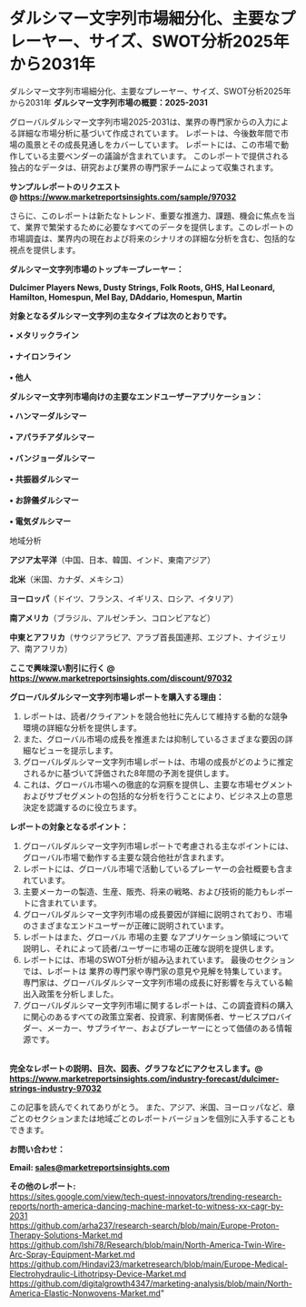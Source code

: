 # ダルシマー文字列市場細分化、主要なプレーヤー、サイズ、SWOT分析2025年から2031年
 ダルシマー文字列市場細分化、主要なプレーヤー、サイズ、SWOT分析2025年から2031年
<strong><b>ダルシマー文字列市場の概要：2025-2031</b></strong>

グローバルダルシマー文字列市場2025-2031は、業界の専門家からの入力による詳細な市場分析に基づいて作成されています。 レポートは、今後数年間で市場の風景とその成長見通しをカバーしています。 レポートには、この市場で動作している主要ベンダーの議論が含まれています。 このレポートで提供される独占的なデータは、研究および業界の専門家チームによって収集されます。

<strong>サンプルレポートのリクエスト @ <a href=https://www.marketreportsinsights.com/sample/97032>https://www.marketreportsinsights.com/sample/97032</a></strong>

さらに、このレポートは新たなトレンド、重要な推進力、課題、機会に焦点を当て、業界で繁栄するために必要なすべてのデータを提供します。このレポートの市場調査は、業界内の現在および将来のシナリオの詳細な分析を含む、包括的な視点を提供します。

<strong>ダルシマー文字列市場のトップキープレーヤー：</strong>

<strong>Dulcimer Players News, Dusty Strings, Folk Roots, GHS, Hal Leonard, Hamilton, Homespun, Mel Bay, DAddario, Homespun, Martin</strong>

<strong><b>対象となるダルシマー文字列の主なタイプは次のとおりです。</b></strong>

<strong>• メタリックライン<br><br>• ナイロンライン<br><br>• 他人</strong>

<strong><b>ダルシマー文字列市場向けの主要なエンドユーザーアプリケーション：</b></strong>

<strong>• ハンマーダルシマー<br><br>• アパラチアダルシマー<br><br>• バンジョーダルシマー<br><br>• 共振器ダルシマー<br><br>• お辞儀ダルシマー<br><br>• 電気ダルシマー</strong>

 地域分析

<strong><b>アジア太平洋</b></strong>（中国、日本、韓国、インド、東南アジア）

<strong><b>北米</b></strong>（米国、カナダ、メキシコ）

<strong><b>ヨーロッパ</b></strong>（ドイツ、フランス、イギリス、ロシア、イタリア）

<strong><b>南アメリカ</b></strong>（ブラジル、アルゼンチン、コロンビアなど）

<strong><b>中東とアフリカ</b></strong>（サウジアラビア、アラブ首長国連邦、エジプト、ナイジェリア、南アフリカ）

<strong>ここで興味深い割引に行く @ <a href=https://www.marketreportsinsights.com/discount/97032>https://www.marketreportsinsights.com/discount/97032</a></strong>

<strong><b>グローバルダルシマー文字列市場レポートを購入する理由：</b></strong>
<ol>
  <li>レポートは、読者/クライアントを競合他社に先んじて維持する動的な競争環境の詳細な分析を提供します。</li>
  <li>また、グローバル市場の成長を推進または抑制しているさまざまな要因の詳細なビューを提示します。</li>
  <li>グローバルダルシマー文字列市場レポートは、市場の成長がどのように推定されるかに基づいて評価された8年間の予測を提供します。</li>
  <li>これは、グローバル市場への徹底的な洞察を提供し、主要な市場セグメントおよびサブセグメントの包括的な分析を行うことにより、ビジネス上の意思決定を認識するのに役立ちます。</li>
</ol>
<strong><b>レポートの対象となるポイント：</b></strong>
<ol>
  <li>グローバルダルシマー文字列市場レポートで考慮される主なポイントには、グローバル市場で動作する主要な競合他社が含まれます。</li>
  <li>レポートには、グローバル市場で活動しているプレーヤーの会社概要も含まれています。</li>
  <li>主要メーカーの製造、生産、販売、将来の戦略、および技術的能力もレポートに含まれています。</li>
  <li>グローバルダルシマー文字列市場の成長要因が詳細に説明されており、市場のさまざまなエンドユーザーが正確に説明されています。</li>
  <li>レポートはまた、グローバル 市場の主要 なアプリケーション領域について説明し、それによって読者/ユーザーに市場の正確な説明を提供します。</li>
  <li>レポートには、市場のSWOT分析が組み込まれています。 最後のセクションでは、レポートは 業界の専門家や専門家の意見や見解を特集しています。 専門家は、グローバルダルシマー文字列市場の成長に好影響を与えている輸出入政策を分析しました。</li>
  <li>グローバルダルシマー文字列市場に関するレポートは、この調査資料の購入に関心のあるすべての政策立案者、投資家、利害関係者、サービスプロバイダー、メーカー、サプライヤー、およびプレーヤーにとって価値のある情報源です。</li>
</ol><br>
<strong>完全なレポートの説明、目次、図表、グラフなどにアクセスします。@ <a href=https://www.marketreportsinsights.com/industry-forecast/dulcimer-strings-industry-97032>https://www.marketreportsinsights.com/industry-forecast/dulcimer-strings-industry-97032</a></strong>

この記事を読んでくれてありがとう。 また、アジア、米国、ヨーロッパなど、章ごとのセクションまたは地域ごとのレポートバージョンを個別に入手することもできます。

<strong><b>お問い合わせ：</b></strong>

<strong>Email: </strong><a href=mailto:sales@marketreportsinsights.com><strong>sales@marketreportsinsights.com</strong></a>

<strong>その他のレポート:</strong>
<br>
<a href=https://sites.google.com/view/tech-quest-innovators/trending-research-reports/north-america-dancing-machine-market-to-witness-xx-cagr-by-2031>https://sites.google.com/view/tech-quest-innovators/trending-research-reports/north-america-dancing-machine-market-to-witness-xx-cagr-by-2031</a>
<br>
<a href=https://github.com/arha237/research-search/blob/main/Europe-Proton-Therapy-Solutions-Market.md>https://github.com/arha237/research-search/blob/main/Europe-Proton-Therapy-Solutions-Market.md</a>
<br>
<a href=https://github.com/Ishi78/Research/blob/main/North-America-Twin-Wire-Arc-Spray-Equipment-Market.md>https://github.com/Ishi78/Research/blob/main/North-America-Twin-Wire-Arc-Spray-Equipment-Market.md</a>
<br>
<a href=https://github.com/Hindavi23/marketresearch/blob/main/Europe-Medical-Electrohydraulic-Lithotripsy-Device-Market.md>https://github.com/Hindavi23/marketresearch/blob/main/Europe-Medical-Electrohydraulic-Lithotripsy-Device-Market.md</a>
<br>
<a href=https://github.com/digitalgrowth4347/marketing-analysis/blob/main/North-America-Elastic-Nonwovens-Market.md>https://github.com/digitalgrowth4347/marketing-analysis/blob/main/North-America-Elastic-Nonwovens-Market.md</a>"
